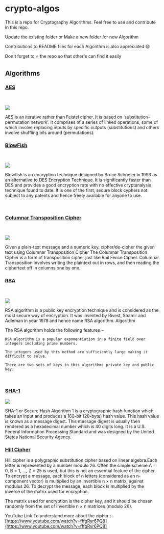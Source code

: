 # crypto-algos
This is a repo for Cryptography Algorithms. Feel free to use and contribute in this repo.

Update the existing folder or Make a new folder for new Algorithm

Contributions to README files for each Algorithm is also appreciated :smile:

Don't forget to :star: the repo so that other's can find it easily


## Algorithms

### [AES](https://github.com/Ankit1598/crypto-algos/tree/main/AES)
<br>

![](https://www.tutorialspoint.com/cryptography/images/aes_structure.jpg)


AES is an iterative rather than Feistel cipher. It is based on ‘substitution–permutation network’. It comprises of a series of linked operations, some of which involve replacing inputs by specific outputs (substitutions) and others involve shuffling bits around (permutations).


### [BlowFish](https://github.com/Ankit1598/crypto-algos/tree/main/BlowFish)
<br>

![](https://media.geeksforgeeks.org/wp-content/uploads/20190929214411/encryption-blowfish.jpg)

Blowfish is an encryption technique designed by Bruce Schneier in 1993 as an alternative to DES Encryption Technique. It is significantly faster than DES and provides a good encryption rate with no effective cryptanalysis technique found to date. It is one of the first, secure block cyphers not subject to any patents and hence freely available for anyone to use.

<br />

### [Columnar Transposition Cipher](https://github.com/Ankit1598/crypto-algos/tree/main/ColumnTranspositionCipher)
<br>

![](https://media.geeksforgeeks.org/wp-content/uploads/columnar-transposition-cipher1.png)

Given a plain-text message and a numeric key, cipher/de-cipher the given text using Columnar Transposition Cipher
The Columnar Transposition Cipher is a form of transposition cipher just like Rail Fence Cipher. Columnar Transposition involves writing the plaintext out in rows, and then reading the ciphertext off in columns one by one.


### [RSA](https://github.com/Ankit1598/crypto-algos/tree/main/RSA)
<br>

![](https://www.gatevidyalay.com/wp-content/uploads/2018/12/Asymmetric-Key-Cryptography-Diagram.png)

RSA algorithm is a public key encryption technique and is considered as the most secure way of encryption. It was invented by Rivest, Shamir and Adleman in year 1978 and hence name RSA algorithm.
Algorithm

The RSA algorithm holds the following features −

    RSA algorithm is a popular exponentiation in a finite field over integers including prime numbers.

    The integers used by this method are sufficiently large making it difficult to solve.

    There are two sets of keys in this algorithm: private key and public key.
<br>

### [SHA-1](https://github.com/Ankit1598/crypto-algos/tree/main/SHA-1)

![](https://upload.wikimedia.org/wikipedia/commons/thumb/e/e2/SHA-1.svg/300px-SHA-1.svg.png)

SHA-1 or Secure Hash Algorithm 1 is a cryptographic hash function which takes an input and produces a 160-bit (20-byte) hash value. This hash value is known as a message digest. This message digest is usually then rendered as a hexadecimal number which is 40 digits long. It is a U.S. Federal Information Processing Standard and was designed by the United States National Security Agency.


### [Hill Cipher](https://github.com/Ankit1598/crypto-algos/tree/main/hill_cipher)
Hill cipher is a polygraphic substitution cipher based on linear algebra.Each letter is represented by a number modulo 26. Often the simple scheme A = 0, B = 1, …, Z = 25 is used, but this is not an essential feature of the cipher. To encrypt a message, each block of n letters (considered as an n-component vector) is multiplied by an invertible n × n matrix, against modulus 26. To decrypt the message, each block is multiplied by the inverse of the matrix used for encryption.

The matrix used for encryption is the cipher key, and it should be chosen randomly from the set of invertible n × n matrices (modulo 26).

YouTube Link To understand more about the cipher :- [https://www.youtube.com/watch?v=fffgRyr6PQ8](https://www.youtube.com/watch?v=fffgRyr6PQ8)

